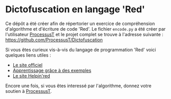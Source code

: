 # Dictofuscation en langage 'Red'

Ce dépôt a été créer afin de répertorier un exercice de compréhension d'algorithme et d'écriture de code 'Red'.
Le fichier `encode.py` a été créer par l'utilisateur [ProcessusT](https://github.com/ProcessusT) et le projet complet se trouve à l'adresse suivante : https://github.com/ProcessusT/Dictofuscation

Si vous êtes curieux vis-à-vis du langage de programmation 'Red' voici quelques liens utiles :
- [Le site officiel](https://www.red-lang.org/)
- [Apprentissage grâce à des exemples](https://www.red-by-example.org/)
- [Le site Helpin'red](https://helpin.red/)

Encore une fois, si vous êtes interessé par l'algorithme, donnez votre soutien à [ProcessusT](https://github.com/ProcessusT).
